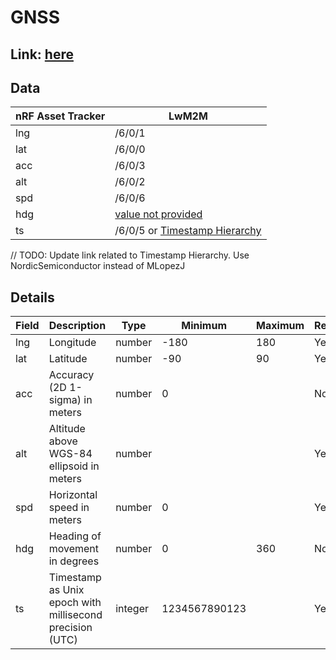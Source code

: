 # GNSS

## Link: [here](https://github.com/NordicSemiconductor/asset-tracker-cloud-docs/blob/saga/docs/cloud-protocol/Reported.ts)

## Data

| nRF Asset Tracker | LwM2M                                                                     |
| ----------------- | ------------------------------------------------------------------------- |
| lng               | /6/0/1                                                                    |
| lat               | /6/0/0                                                                    |
| acc               | /6/0/3                                                                    |
| alt               | /6/0/2                                                                    |
| spd               | /6/0/6                                                                    |
| hdg               | [value not provided](../adr/009-nrf-asset-tracker-values-not-provided.md) |
| ts                | /6/0/5 or [Timestamp Hierarchy](../adr/007-timestamp-hierarchy.md)        |

// TODO: Update link related to Timestamp Hierarchy. Use NordicSemiconductor
instead of MLopezJ

## Details

| Field | Description                                              | Type    | Minimum       | Maximum | Required |
| ----- | -------------------------------------------------------- | ------- | ------------- | ------- | -------- |
| lng   | Longitude                                                | number  | -180          | 180     | Yes      |
| lat   | Latitude                                                 | number  | -90           | 90      | Yes      |
| acc   | Accuracy (2D 1-sigma) in meters                          | number  | 0             |         | No       |
| alt   | Altitude above WGS-84 ellipsoid in meters                | number  |               |         | Yes      |
| spd   | Horizontal speed in meters                               | number  | 0             |         | Yes      |
| hdg   | Heading of movement in degrees                           | number  | 0             | 360     | No       |
| ts    | Timestamp as Unix epoch with millisecond precision (UTC) | integer | 1234567890123 |         | Yes      |
